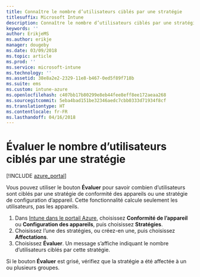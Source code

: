 ```yaml
---
title: Connaître le nombre d’utilisateurs ciblés par une stratégie
titlesuffix: Microsoft Intune
description: Connaître le nombre d’utilisateurs ciblés par une stratégie
keywords: ''
author: ErikjeMS
ms.author: erikje
manager: dougeby
ms.date: 03/09/2018
ms.topic: article
ms.prod: ''
ms.service: microsoft-intune
ms.technology: ''
ms.assetid: 38e8a2e2-2329-11e8-b467-0ed5f89f718b
ms.suite: ems
ms.custom: intune-azure
ms.openlocfilehash: c407bb17b80299e8eb44fee8eff8ee172aeaa268
ms.sourcegitcommit: 5eba4bad151be32346aedc7cbb0333d71934f8cf
ms.translationtype: HT
ms.contentlocale: fr-FR
ms.lasthandoff: 04/16/2018
---
```

# <a name="evaluate-how-many-users-are-targeted-by-a-policy"></a>Évaluer le nombre d’utilisateurs ciblés par une stratégie
[!INCLUDE [azure_portal](./includes/azure_portal.md)]

Vous pouvez utiliser le bouton **Évaluer** pour savoir combien d’utilisateurs sont ciblés par une stratégie de conformité des appareils ou une stratégie de configuration d’appareil. Cette fonctionnalité calcule seulement les utilisateurs, pas les appareils.

1.  Dans [Intune dans le portail Azure](https://aka.ms/intuneportal), choisissez **Conformité de l’appareil** ou **Configuration des appareils**, puis choisissez **Stratégies**.
2.  Choisissez l’une des stratégies, ou créez-en une, puis choisissez **Affectations**.
3.  Choisissez **Évaluer**. Un message s’affiche indiquant le nombre d’utilisateurs ciblés par cette stratégie.

Si le bouton **Évaluer** est grisé, vérifiez que la stratégie a été affectée à un ou plusieurs groupes.

